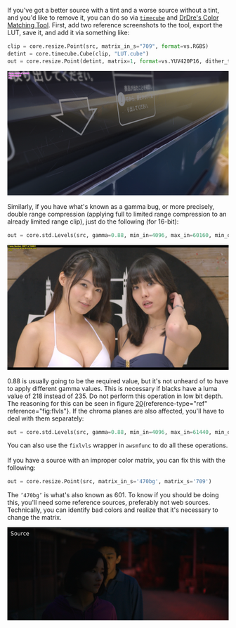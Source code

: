 If you've got a better source with a tint and a worse source without a
tint, and you'd like to remove it, you can do so via [`timecube`](https://github.com/sekrit-twc/timecube) and
[DrDre's Color Matching Tool](https://valeyard.net/2017/03/drdres-color-matching-tool-v1-2.php). First, add two reference screenshots
to the tool, export the LUT, save it, and add it via something like:

```py
clip = core.resize.Point(src, matrix_in_s="709", format=vs.RGBS)
detint = core.timecube.Cube(clip, "LUT.cube")
out = core.resize.Point(detint, matrix=1, format=vs.YUV420P16, dither_type="error_diffusion")
```

<p align="center">
<img src='Pictures/detint_before2.png' onmouseover="this.src='Pictures/detint_after2.png';" onmouseout="this.src='Pictures/detint_before2.png';" />
</p>

Similarly, if you have what's known as a gamma bug, or more precisely,
double range compression (applying full to limited range compression to
an already limited range clip), just do the following (for 16-bit):

```py
out = core.std.Levels(src, gamma=0.88, min_in=4096, max_in=60160, min_out=4096, max_out=60160, planes=0)
```

<p align="center">
<img src='Pictures/gamma_before.png' onmouseover="this.src='Pictures/gamma_after.png';" onmouseout="this.src='Pictures/gamma_before.png';" />
</p>

0.88 is usually going to be the required value, but it's not unheard of
to have to apply different gamma values. This is necessary if blacks
have a luma value of 218 instead of 235. Do not perform this operation
in low bit depth. The reasoning for this can be seen in figure
[20](#fig:flvls){reference-type="ref" reference="fig:flvls"}. If the
chroma planes are also affected, you'll have to deal with them
separately:

```py
out = core.std.Levels(src, gamma=0.88, min_in=4096, max_in=61440, min_out=4096, max_out=61440, planes=[1, 2])
```

You can also use the `fixlvls` wrapper in `awsmfunc` to do all these
operations.\
\
If you have a source with an improper color matrix, you can fix this
with the following:

```py
out = core.resize.Point(src, matrix_in_s='470bg', matrix_s='709')
```

The `’470bg’` is what's also known as 601. To know if you should be
doing this, you'll need some reference sources, preferably not web
sources. Technically, you can identify bad colors and realize that it's
necessary to change the matrix.

<p align="center">
<img src='Pictures/burning_matrix_before.png' onmouseover="this.src='Pictures/burning_matrix_after.png';" onmouseout="this.src='Pictures/burning_matrix_before.png';" />
</p>
